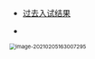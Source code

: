 



- [过去入试结果](http://www.naist.jp/admission/exam/result.html)

- 



<img src="https://tva1.sinaimg.cn/large/008eGmZEgy1gncqohygxyj30ua0u0ago.jpg" alt="image-20210205163007295" style="zoom:67%;" />